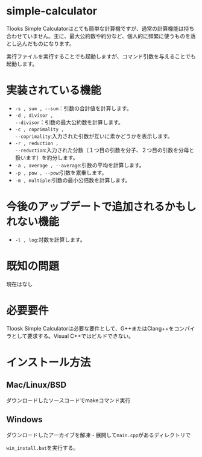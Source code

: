 # simple-calculator

Tlooks Simple Calculatorはとても簡単な計算機ですが、通常の計算機能は持ち合わせていません。主に、最大公約数や約分など、個人的に頻繁に使うものを落とし込んだものになります。

実行ファイルを実行することでも起動しますが、コマンド引数を与えることでも起動します。

# 実装されている機能

* <code>-s , sum , --sum</code>：引数の合計値を計算します。
* <code>-d , divisor , --divisor</code>：引数の最大公約数を計算します。
* <code>-c , coprimality , --coprimality</code>:入力された引数が互いに素かどうかを表示します。
* <code>-r , reduction , --reduction</code>:入力された分数（１つ目の引数を分子、２つ目の引数を分母と扱います）を約分します。
* <code>-a , average , --average</code>:引数の平均を計算します。
* <code>-p , pow , --pow</code>:引数を累乗します。
* <code>-m , multiple</code>:引数の最小公倍数を計算します。

# 今後のアップデートで追加されるかもしれない機能

* <code>-l , log</code>:対数を計算します。

# 既知の問題

現在はなし

# 必要要件

Tloosk Simple Calculatorは必要な要件として、G++またはClang++をコンパイラとして要求する。Visual C++ではビルドできない。

# インストール方法

## Mac/Linux/BSD

ダウンロードしたソースコードでmakeコマンド実行

## Windows

ダウンロードしたアーカイブを解凍・展開して<code>main.cpp</code>があるディレクトリで

<code>win_install.bat</code>を実行する。
